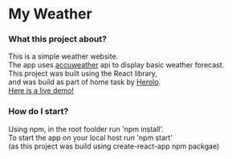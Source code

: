 # My Weather

### What this project about?

This is a simple weather website.  
The app uses [accuweather](https://www.accuweather.com/) api to display basic weather forecast.  
This project was built using the React library,    
and was build as part of home task by [Herolo](https://herolo.co.il/).  
[Here is a live demo!](https://my-weather-omri.netlify.com/)

### How do I start?

Using npm, in the root foolder run 'npm install'.  
To start the app on your local host run 'npm start'  
(as this project was build using create-react-app npm packgae)
